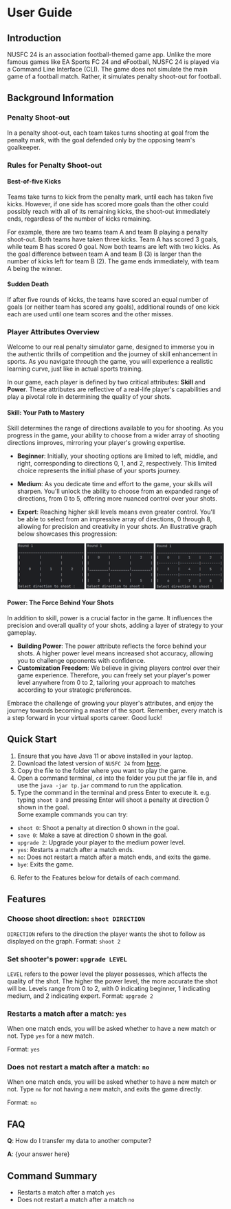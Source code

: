 # User Guide

## Introduction

NUSFC 24 is an association football-themed game app. Unlike the more famous games like EA Sports FC 24 and eFootball, 
NUSFC 24 is played via a Command Line Interface (CLI). The game does not simulate the main game of a football match. 
Rather, it simulates penalty shoot-out for football.

## Background Information

### Penalty Shoot-out

In a penalty shoot-out, each team takes turns shooting at goal from the penalty mark, with the goal defended only by the
opposing team's goalkeeper.

### Rules for Penalty Shoot-out

#### Best-of-five Kicks

Teams take turns to kick from the penalty mark, until each has taken five kicks. However, if one side has scored more 
goals than the other could possibly reach with all of its remaining kicks, the shoot-out immediately ends, regardless of
the number of kicks remaining.

For example, there are two teams team A and team B playing a penalty shoot-out. Both teams have taken three kicks. Team 
A has scored 3 goals, while team B has scored 0 goal. Now both teams are left with two kicks. As the goal difference 
between team A and team B (3) is larger than the number of kicks left for team B (2). The game ends immediately, with 
team A being the winner.


#### Sudden Death

If after five rounds of kicks, the teams have scored an equal number of goals (or neither team has scored any goals), 
additional rounds of one kick each are used until one team scores and the other misses.

### Player Attributes Overview

Welcome to our real penalty simulator game, designed to immerse you in the authentic thrills of competition and the journey of skill enhancement in sports. As you navigate through the game, you will experience a realistic learning curve, just like in actual sports training.

In our game, each player is defined by two critical attributes: **Skill** and **Power**. These attributes are reflective of a real-life player's capabilities and play a pivotal role in determining the quality of your shots.

#### Skill: Your Path to Mastery

Skill determines the range of directions available to you for shooting. As you progress in the game, your ability to choose from a wider array of shooting directions improves, mirroring your player's growing expertise.

- **Beginner**: Initially, your shooting options are limited to left, middle, and right, corresponding to directions 0, 1, and 2, respectively. This limited choice represents the initial phase of your sports journey.
- **Medium**: As you dedicate time and effort to the game, your skills will sharpen. You'll unlock the ability to choose from an expanded range of directions, from 0 to 5, offering more nuanced control over your shots.
- **Expert**: Reaching higher skill levels means even greater control. You'll be able to select from an impressive array of directions, 0 through 8, allowing for precision and creativity in your shots. An illustrative graph below showcases this progression:

  ![Skill Level Progression Graph](photoUg%2FBeforeShot.png)

#### Power: The Force Behind Your Shots

In addition to skill, power is a crucial factor in the game. It influences the precision and overall quality of your shots, adding a layer of strategy to your gameplay.

- **Building Power**: The power attribute reflects the force behind your shots. A higher power level means increased shot accuracy, allowing you to challenge opponents with confidence.
- **Customization Freedom**: We believe in giving players control over their game experience. Therefore, you can freely set your player's power level anywhere from 0 to 2, tailoring your approach to matches according to your strategic preferences.

Embrace the challenge of growing your player's attributes, and enjoy the journey towards becoming a master of the sport. Remember, every match is a step forward in your virtual sports career. Good luck!

## Quick Start

1. Ensure that you have Java 11 or above installed in your laptop.
2. Download the latest version of `NUSFC 24` from [here](https://github.com/AY2324S2-CS2113-F15-3/tp/releases/tag/v2.0).
3. Copy the file to the folder where you want to play the game.
4. Open a command terminal, `cd` into the folder you put the jar file in, and use the `java -jar tp.jar` command to run
the application.
5. Type the command in the terminal and press Enter to execute it. e.g. typing `shoot 0` and pressing Enter will shoot a
penalty at direction 0 shown in the goal.\
Some example commands you can try:
* `shoot 0`: Shoot a penalty at direction 0 shown in the goal.
* `save 0`: Make a save at direction 0 shown in the goal.
* `upgrade 2`: Upgrade your player to the medium power level.
* `yes`: Restarts a match after a match ends.
* `no`: Does not restart a match after a match ends, and exits the game.
* `bye`: Exits the game.  

6. Refer to the Features below for details of each command.

## Features
### Choose shoot direction: `shoot DIRECTION`
`DIRECTION` refers to the direction the player wants the shot to follow as displayed on the graph.
Format: `shoot 2`

### Set shooter's power: `upgrade LEVEL`
`LEVEL` refers to the power level the player possesses, which affects the quality of the shot. The higher the power level, the more accurate the shot will be.
Levels range from 0 to 2, with 0 indicating beginner, 1 indicating medium, and 2 indicating expert.
Format: `upgrade 2`

### Restarts a match after a match: `yes`
When one match ends, you will be asked whether to have a new match or not. Type `yes` for a new match.

Format: `yes`

### Does not restart a match after a match: `no`
When one match ends, you will be asked whether to have a new match or not. Type `no` for not having a new match, and 
exits the game directly.

Format: `no`

## FAQ

**Q**: How do I transfer my data to another computer? 

**A**: {your answer here}

## Command Summary

* Restarts a match after a match `yes`
* Does not restart a match after a match `no`
